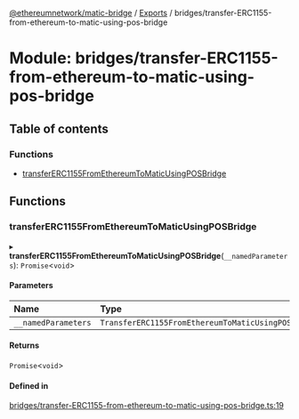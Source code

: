 [@ethereumnetwork/matic-bridge](../README.md) / [Exports](../modules.md) / bridges/transfer-ERC1155-from-ethereum-to-matic-using-pos-bridge

# Module: bridges/transfer-ERC1155-from-ethereum-to-matic-using-pos-bridge

## Table of contents

### Functions

- [transferERC1155FromEthereumToMaticUsingPOSBridge](bridges_transfer_ERC1155_from_ethereum_to_matic_using_pos_bridge.md#transfererc1155fromethereumtomaticusingposbridge)

## Functions

### transferERC1155FromEthereumToMaticUsingPOSBridge

▸ **transferERC1155FromEthereumToMaticUsingPOSBridge**(`__namedParameters`): `Promise`<`void`\>

#### Parameters

| Name | Type |
| :------ | :------ |
| `__namedParameters` | `TransferERC1155FromEthereumToMaticUsingPOSBridge` |

#### Returns

`Promise`<`void`\>

#### Defined in

[bridges/transfer-ERC1155-from-ethereum-to-matic-using-pos-bridge.ts:19](https://github.com/KedziaPawel/matic-bridge/blob/9cbd043/src/bridges/transfer-ERC1155-from-ethereum-to-matic-using-pos-bridge.ts#L19)
